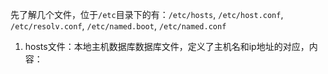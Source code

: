  先了解几个文件，位于`/etc`目录下的有：`/etc/hosts`, `/etc/host.conf`, `/etc/resolv.conf`, `/etc/named.boot`, `/etc/named.conf`
 
 1. hosts文件：本地主机数据库数据库文件，定义了主机名和ip地址的对应，内容：